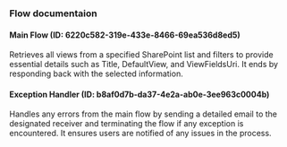 ### Flow documentaion

#### Main Flow (ID: 6220c582-319e-433e-8466-69ea536d8ed5)
Retrieves all views from a specified SharePoint list and filters to provide essential details such as Title, DefaultView, and ViewFieldsUri. It ends by responding back with the selected information.


#### Exception Handler (ID: b8af0d7b-da37-4e2a-ab0e-3ee963c0004b)
Handles any errors from the main flow by sending a detailed email to the designated receiver and terminating the flow if any exception is encountered. It ensures users are notified of any issues in the process.
